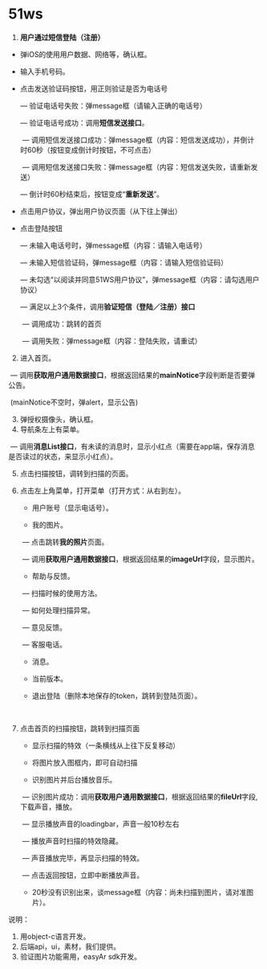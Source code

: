 # 51ws

1. **用户通过短信登陆（注册）**

- 弹iOS的使用用户数据、网络等，确认框。

- 输入手机号码。

- 点击发送验证码按钮，用正则验证是否为电话号

  — 验证电话号失败：弹message框（请输入正确的电话号）

  — 验证电话号成功：调用**短信发送接口**。

  ​	— 调用短信发送接口成功：弹message框（内容：短信发送成功），并倒计时60秒（按钮变成倒计时按钮，不可点击）

  ​	— 调用短信发送接口失败：弹message框（内容：短信发送失败，请重新发送）

  — 倒计时60秒结束后，按钮变成“**重新发送**”。

- 点击用户协议，弹出用户协议页面（从下往上弹出）

- 点击登陆按钮

  — 未输入电话号时，弹message框（内容：请输入电话号）

  — 未输入短信验证码，弹message框（内容：请输入短信验证码）

  — 未勾选“以阅读并同意51WS用户协议”，弹message框（内容：请勾选用户协议）

  — 满足以上3个条件，调用**验证短信（登陆／注册）接口**

  ​	— 调用成功：跳转的首页

  ​	— 调用失败：弹message框（内容：登陆失败，请重试）

2. 进入首页。

​	— 调用**获取用户通用数据接口**，根据返回结果的**mainNotice**字段判断是否要弹公告。

​	(mainNotice不空时，弹alert，显示公告)

3. 弹授权摄像头，确认框。
4. 导航条左上有菜单。

​	— 调用**消息List接口**，有未读的消息时，显示小红点（需要在app端，保存消息是否读过的状态，来显示小红点）。

5. 点击扫描按钮，调转到扫描的页面。

6. 点击左上角菜单，打开菜单（打开方式：从右到左）。

   -  用户账号（显示电话号）。


   - 我的图片。

   ​	— 点击跳转**我的照片**页面。

   ​	— 调用**获取用户通用数据接口**，根据返回结果的**imageUrl**字段，显示图片。

   - 帮助与反馈。

   ​	— 扫描时候的使用方法。

   ​	— 如何处理扫描异常。

   ​	— 意见反馈。

   ​	— 客服电话。

   - 消息。


   - 当前版本。


   - 退出登陆（删除本地保存的token，跳转到登陆页面）。

   ​

7. 点击首页的扫描按钮，跳转到扫描页面

   -  显示扫描的特效（一条横线从上往下反复移动）


   - 将图片放入图框内，即可自动扫描


   - 识别图片并后台播放音乐。

   ​	— 识别图片成功：调用**获取用户通用数据接口**，根据返回结果的**fileUrl**字段,下载声音，播放。

   ​	— 显示播放声音的loadingbar，声音一般10秒左右

   ​	— 播放声音时扫描的特效隐藏。

   ​	— 声音播放完毕，再显示扫描的特效。

   ​	— 点击返回按钮，立即中断播放声音。

   - 20秒没有识别出来，谈message框（内容：尚未扫描到图片，请对准图片）。



说明：

1. 用object-c语言开发。
2. 后端api，ui，素材，我们提供。
3. 验证图片功能需用，easyAr sdk开发。

